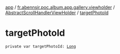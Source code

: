 [app](../../index.md) / [fr.abennsir.poc.album.app.gallery.viewholder](../index.md) / [AbstractScrollHandlerViewHolder](index.md) / [targetPhotoId](./target-photo-id.md)

# targetPhotoId

`private var targetPhotoId: `[`Long`](https://kotlinlang.org/api/latest/jvm/stdlib/kotlin/-long/index.html)